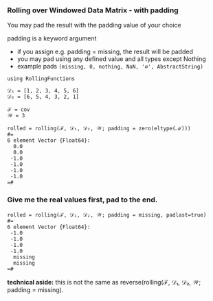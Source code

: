 ### Rolling over Windowed Data Matrix - with padding

You may pad the result with the padding value of your choice

padding is a keyword argument
- if you assign e.g. padding = missing, the result will be padded
- you may pad using any defined value and all types except Nothing
- example pads `(missing, 0, nothing, NaN, '∅', AbstractString)`

```
using RollingFunctions

𝒟₁ = [1, 2, 3, 4, 5, 6]
𝒟₂ = [6, 5, 4, 3, 2, 1]

ℱ = cov
𝒲 = 3

rolled = rolling(ℱ, 𝒟₁, 𝒟₂, 𝒲; padding = zero(eltype(ℳ)))
#=
6 element Vector {Float64}:
  0.0
  0.0
 -1.0
 -1.0
 -1.0
 -1.0
=#
```

### Give me the real values first, pad to the end.
```
rolled = rolling(ℱ, 𝒟₁, 𝒟₂, 𝒲; padding = missing, padlast=true)
#=
6 element Vector {Float64}:
 -1.0
 -1.0
 -1.0
 -1.0
  missing
  missing
=#
```
**technical aside:** this is not the same as reverse(rolling(ℱ, 𝒟₁, 𝒟₂, 𝒲; padding = missing).


